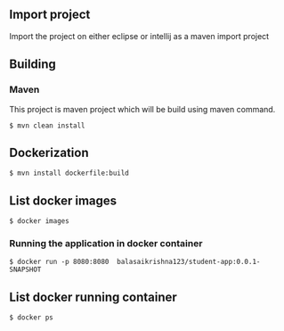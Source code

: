 ## Import project
Import the project on either eclipse or intellij as a maven import project

## Building

### Maven
This project is maven project which will be build using maven command.

```
$ mvn clean install
```

## Dockerization

```
$ mvn install dockerfile:build
```
## List docker images
```
$ docker images
```

### Running the application in docker container

```
$ docker run -p 8080:8080  balasaikrishna123/student-app:0.0.1-SNAPSHOT

```

## List docker running container

```
$ docker ps
```